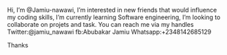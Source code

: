 Hi, I’m @Jamiu-nawawi,
I’m interested in new friends that would influence my coding skills,
I’m currently learning Software engineering,
I’m looking to collaborate on projets and task.
You can reach me via my handles Twitter:@jamiu_nawawi fb:Abubakar Jamiu Whatsapp:+2348142685129

<!---
Jamiu-nawawi/Jamiu-nawawi is a ✨ special ✨ repository because its `README.md` (this file) appears on your GitHub profile.
You can click the Preview link to take a look at your changes.
--->
Thanks 
